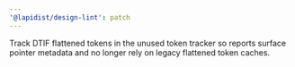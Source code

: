 ```yaml
---
'@lapidist/design-lint': patch
---
```


Track DTIF flattened tokens in the unused token tracker so reports surface pointer metadata and no longer rely on legacy flattened token caches.
